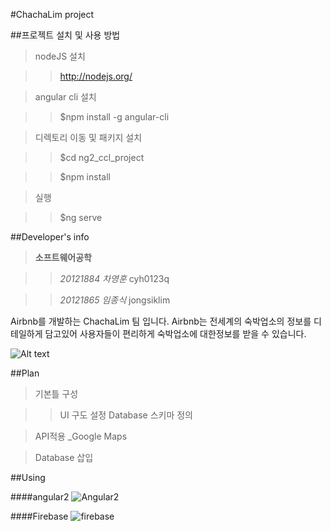 
#ChachaLim project

##프로젝트 설치 및 사용 방법
>nodeJS 설치

>>http://nodejs.org/

>angular cli 설치

>>$npm install -g angular-cli

>디렉토리 이동 및 패키지 설치

>>$cd ng2_ccl_project

>>$npm install

>실행

>>$ng serve

##Developer's info
>__소프트웨어공학__


>>_20121884 차영훈_ cyh0123q

>>_20121865 임종식_ jongsiklim

Airbnb를 개발하는 ChachaLim 팀 입니다.
Airbnb는 전세계의 숙박업소의 정보를 디테일하게 담고있어 사용자들이 편리하게 숙박업소에 대한정보를 받을 수 있습니다.

![Alt text](http://www.travelweekly.com/uploadedImages/All_TW_Art/Shutterstock_Art/airbnb.jpg?n=2545&origwidth=1540&origheight=866&origmode=crop&Anchor=MiddleCenter&width=750&height=422&scale=both&mode=crop)


##Plan
>기본틀 구성

>> UI 구도 설정
>> Database 스키마 정의

> API적용 _Google Maps

> Database 삽입


##Using


####angular2
![Angular2](http://www.whiteoctoberevents.co.uk/perch/resources/angular.svg)


####Firebase
![firebase](https://camo.githubusercontent.com/71219ab5a90a68c77aeb1f39a0c9dff9001fc3e6/68747470733a2f2f6d656469612e6c6963646e2e636f6d2f6d656469612f702f372f3030302f3165312f3264332f303030383130652e706e67)
